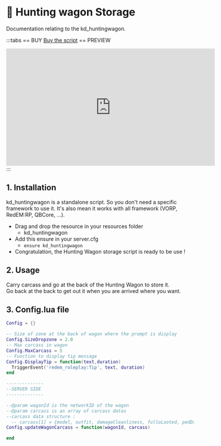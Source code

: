 # :deer: Hunting wagon Storage
Documentation relating to the kd_huntingwagon.

:::tabs
== BUY
[Buy the script](https://shop.jumpon-studios.com/redm/hunting-wagon)
== PREVIEW
<iframe width="560" height="315" src="https://www.youtube.com/embed/CA1v7WScf_U?si=i_uMbhvL92IlO7Db" title="YouTube video player" frameborder="0" allow="accelerometer; autoplay; clipboard-write; encrypted-media; gyroscope; picture-in-picture; web-share" allowfullscreen></iframe>
:::

## 1. Installation
kd_huntingwagon is a standalone script. So you don't need a specific framework to use it. It's also mean it works with all framework (VORP, RedEM:RP, QBCore, …).

- Drag and drop the resource in your resources folder
  - kd_huntingwagon
- Add this ensure in your server.cfg
  - `ensure kd_huntingwagon`
- Congratulation, the Hunting Wagon storage script is ready to be use !

## 2. Usage
Carry carcass and go at the back of the Hunting Wagon to store it. <br>
Go back at the back to get out it when you are arrived where you want.

## 3. Config.lua file
```lua
Config = {}

-- Size of zone at the back of wagon where the prompt is display
Config.SizeDropzone = 2.0
-- Max carcass in wagon
Config.MaxCarcass = 5
-- Function to display tip message
Config.DisplayTip = function(text,duration)
  TriggerEvent('redem_roleplay:Tip', text, duration)
end

--------------
--SERVER SIDE
--------------

--@param wagonId is the networkID of the wagon
--@param carcass is an array of carcass datas
--carcass data structure :
  -- carcass[1] = {model, outfit, damageCleanliness, fulloLooted, pedDamage}
Config.updateWagonCarcass = function(wagonId, carcass)

end
```